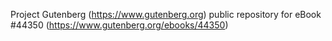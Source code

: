 Project Gutenberg (https://www.gutenberg.org) public repository for eBook #44350 (https://www.gutenberg.org/ebooks/44350)
